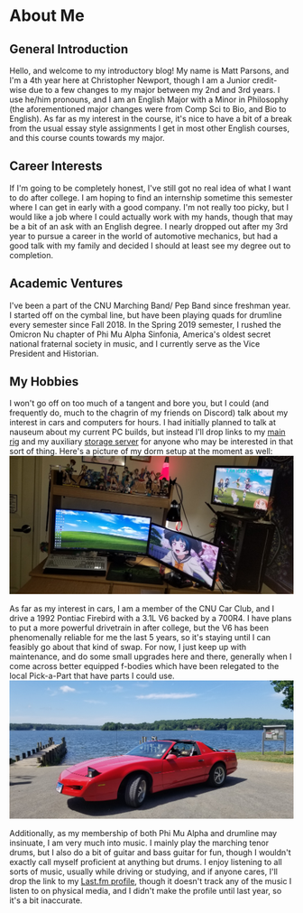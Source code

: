 
# **About Me**
  
## General Introduction
  
  Hello, and welcome to my introductory blog!  My name is Matt Parsons, and I'm a 4th year here at Christopher Newport, though I am a Junior credit-wise due to a few changes to my major between my 2nd and 3rd years.  I use he/him pronouns, and I am an English Major with a Minor in Philosophy (the aforementioned major changes were from Comp Sci to Bio, and Bio to English).  As far as my interest in the course, it's nice to have a bit of a break from the usual essay style assignments I get in most other English courses, and this course counts towards my major.  

## Career Interests
  
  If I'm going to be completely honest, I've still got no real idea of what I want to do after college.  I am hoping to find an internship sometime this semester where I can get in early with a good company.  I'm not really too picky, but I would like a job where I could actually work with my hands, though that may be a bit of an ask with an English degree.  I nearly dropped out after my 3rd year to pursue a career in the world of automotive mechanics, but had a good talk with my family and decided I should at least see my degree out to completion.  
  
## Academic Ventures
  
  I've been a part of the CNU Marching Band/ Pep Band since freshman year.  I started off on the cymbal line, but have been playing quads for drumline every semester since Fall 2018.  In the Spring 2019 semester, I rushed the Omicron Nu chapter of Phi Mu Alpha Sinfonia, America's oldest secret national fraternal society in music, and I currently serve as the Vice President and Historian.  
  
## My Hobbies
  
  I won't go off on too much of a tangent and bore you, but I could (and frequently do, much to the chagrin of my friends on Discord) talk about my interest in cars and computers for hours.  I had initially planned to talk at nauseum about my current PC builds, but instead I'll drop links to my [main rig](https://pcpartpicker.com/user/LLCooLM495/saved/F6hHxr) and my auxiliary [storage server](https://pcpartpicker.com/user/LLCooLM495/saved/7jf34D) for anyone who may be interested in that sort of thing.  Here's a picture of my dorm setup at the moment as well:
![setup](https://github.com/LLCooLM495/MattENGL350/blob/main/images/setup.jpg)
   
  As far as my interest in cars, I am a member of the CNU Car Club, and I drive a 1992 Pontiac Firebird with a 3.1L V6 backed by a 700R4.  I have plans to put a more powerful drivetrain in after college, but the V6 has been phenomenally reliable for me the last 5 years, so it's staying until I can feasibly go about that kind of swap.  For now, I just keep up with maintenance, and do some small upgrades here and there, generally when I come across better equipped f-bodies which have been relegated to the local Pick-a-Part that have parts I could use.  
![Melissa](https://github.com/LLCooLM495/MattENGL350/blob/main/images/Melissa.jpg)

  Additionally, as my membership of both Phi Mu Alpha and drumline may insinuate, I am very much into music.  I mainly play the marching tenor drums, but I also do a bit of guitar and bass guitar for fun, though I wouldn't exactly call myself proficient at anything but drums.  I enjoy listening to all sorts of music, usually while driving or studying, and if anyone cares, I'll drop the link to my [Last.fm profile](https://www.last.fm/user/Tomokohane), though it doesn't track any of the music I listen to on physical media, and I didn't make the profile until last year, so it's a bit inaccurate.  

